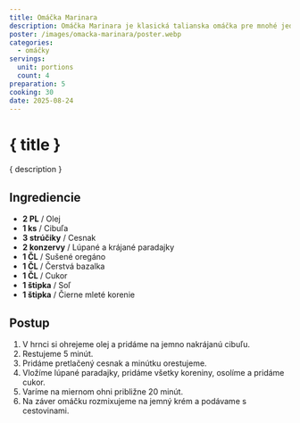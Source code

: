 ```yaml
---
title: Omáčka Marinara
description: Omáčka Marinara je klasická talianska omáčka pre mnohé jedlá.
poster: /images/omacka-marinara/poster.webp
categories:
  - omáčky
servings:
  unit: portions
  count: 4
preparation: 5
cooking: 30
date: 2025-08-24
---
```


# { title }

{ description }

## Ingrediencie

- **2 PL** / Olej
- **1 ks** / Cibuľa
- **3 strúčiky** / Cesnak
- **2 konzervy** / Lúpané a krájané paradajky
- **1 ČL** / Sušené oregáno
- **1 ČL** / Čerstvá bazalka
- **1 ČL** / Cukor
- **1 štipka** / Soľ
- **1 štipka** / Čierne mleté korenie

## Postup

1. V hrnci si ohrejeme olej a pridáme na jemno nakrájanú cibuľu.
2. Restujeme 5 minút.
3. Pridáme pretlačený cesnak a minútku orestujeme.
4. Vložíme lúpané paradajky, pridáme všetky koreniny, osolíme a pridáme cukor.
5. Varíme na miernom ohni približne 20 minút.
6. Na záver omáčku rozmixujeme na jemný krém a podávame s cestovinami.
